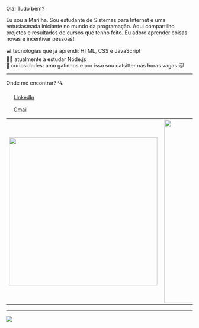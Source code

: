   
Olá! Tudo bem?

Eu sou a Marilha. Sou estudante de Sistemas para Internet e uma entusiasmada iniciante no mundo da programação. Aqui compartilho projetos e resultados de cursos que tenho feito. Eu adoro aprender coisas novas e incentivar pessoas!  

💻 tecnologias que já aprendi: HTML, CSS e JavaScript  
👩‍💻 atualmente a estudar Node.js  
🎉 curiosidades: amo gatinhos e por isso sou catsitter nas horas vagas 🐱  

*****

Onde me encontrar? 🔍

<a href="https://www.linkedin.com/in/marilhaseixas"><img src="https://github.com/marilhaseixas/marilhaseixas/blob/main/linkedin.png" width="16"></img></a> [LinkedIn](https://www.linkedin.com/in/marilha-seixas-770b37152/)

<a href="https://mail.google.com/mail/u/0/?tab=rm#inbox?compose=new"><img src="https://github.com/marilhaseixas/marilhaseixas/blob/main/gmail.png" width="16"></img></a> [Gmail](https://mail.google.com/mail/u/0/?tab=rm#inbox?compose=new)

<center>
<table>
    <tr>
        <td><img width="400px" align="left" src="https://github-readme-stats.vercel.app/api/top-langs/?username=marilhaseixas&hide=html&layout=compact&theme=buefy" /></td>
        <td><img width="495px" align="left" src="https://github-readme-stats.vercel.app/api?username=marilhaseixas&theme=buefy"/></td>
    </tr>   
</table>
</center>  

***

![](https://komarev.com/ghpvc/?username=marilhaseixas&color=blue&style=flat)
